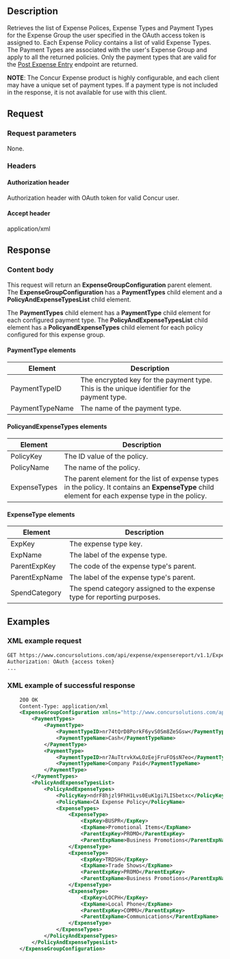 
## Description
Retrieves the list of Expense Polices, Expense Types and Payment Types for the Expense Group the user specified in the OAuth access token is assigned to. Each Expense Policy contains a list of valid Expense Types. The Payment Types are associated with the user's Expense Group and apply to all the returned policies. Only the payment types that are valid for the [Post Expense Entry][2] endpoint are returned.

**NOTE**: The Concur Expense product is highly configurable, and each client may have a unique set of payment types. If a payment type is not included in the response, it is not available for use with this client.

## Request

### Request parameters
None.

### Headers

#### Authorization header
Authorization header with OAuth token for valid Concur user.

#### Accept header
application/xml

## Response

### Content body
This request will return an **ExpenseGroupConfiguration** parent element. The **ExpenseGroupConfiguration** has a **PaymentTypes** child element and a **PolicyAndExpenseTypesList** child element. 

The **PaymentTypes** child element has a **PaymentType** child element for each configured payment type. The **PolicyAndExpenseTypesList** child element has a **PolicyandExpenseTypes** child element for each policy configured for this expense group. 

#### PaymentType elements

|  Element |  Description |
| -------- | ------------ |
|  PaymentTypeID |  The encrypted key for the payment type. This is the unique identifier for the payment type. |
|  PaymentTypeName |  The name of the payment type. |

#### PolicyandExpenseTypes elements

|  Element |  Description |
| -------- | ------------ |
|  PolicyKey |  The ID value of the policy. |
|  PolicyName |  The name of the policy. |
|  ExpenseTypes |  The parent element for the list of expense types in the policy. It contains an **ExpenseType** child element for each expense type in the policy. |

#### ExpenseType elements

|  Element |  Description |
| -------- | ------------ |
|  ExpKey |  The expense type key. |
|  ExpName |  The label of the expense type. |
|  ParentExpKey |  The code of the expense type's parent. |
|  ParentExpName |  The label of the expense type's parent. |
|  SpendCategory |  The spend category assigned to the expense type for reporting purposes. |

## Examples

### XML example request

```xml
GET https://www.concursolutions.com/api/expense/expensereport/v1.1/ExpenseGroupConfiguration/ HTTP/1.1
Authorization: OAuth {access token}
...
```

### XML example of successful response

```xml
    200 OK
    Content-Type: application/xml
    <ExpenseGroupConfiguration xmlns="http://www.concursolutions.com/api/expense/expensereport/2011/03" xmlns:i="http://www.w3.org/2001/XMLSchema-instance">
        <PaymentTypes>
            <PaymentType>
                <PaymentTypeID>nr74tQrD8PorkF6yvS0Sm8ZeSGsw</PaymentTypeID>
                <PaymentTypeName>Cash</PaymentTypeName>
            </PaymentType>
            <PaymentType>
                <PaymentTypeID>nr7AuTtrvkXwLOzEejFruFO$sN7eo</PaymentTypeID>
                <PaymentTypeName>Company Paid</PaymentTypeName>
            </PaymentType>
        </PaymentTypes>
        <PolicyAndExpenseTypesList>
            <PolicyAndExpenseTypes>
                <PolicyKey>ndrF8hjzl9FhH1Lvs0EuK1gi7LISbetxc</PolicyKey>
                <PolicyName>CA Expense Policy</PolicyName>
                <ExpenseTypes>
                    <ExpenseType>
                        <ExpKey>BUSPR</ExpKey>
                        <ExpName>Promotional Items</ExpName>
                        <ParentExpKey>PROMO</ParentExpKey>
                        <ParentExpName>Business Promotions</ParentExpName>
                    </ExpenseType>
                    <ExpenseType>
                        <ExpKey>TRDSH</ExpKey>
                        <ExpName>Trade Shows</ExpName>
                        <ParentExpKey>PROMO</ParentExpKey>
                        <ParentExpName>Business Promotions</ParentExpName>
                    </ExpenseType>
                    <ExpenseType>
                        <ExpKey>LOCPH</ExpKey>
                        <ExpName>Local Phone</ExpName>
                        <ParentExpKey>COMMU</ParentExpKey>
                        <ParentExpName>Communications</ParentExpName>
                    </ExpenseType>
                </ExpenseTypes>
            </PolicyAndExpenseTypes>
        </PolicyAndExpenseTypesList>
    </ExpenseGroupConfiguration>
```

[2]: /api-reference/expense/expense-report/expense-entry-itemization-resource-post.html


